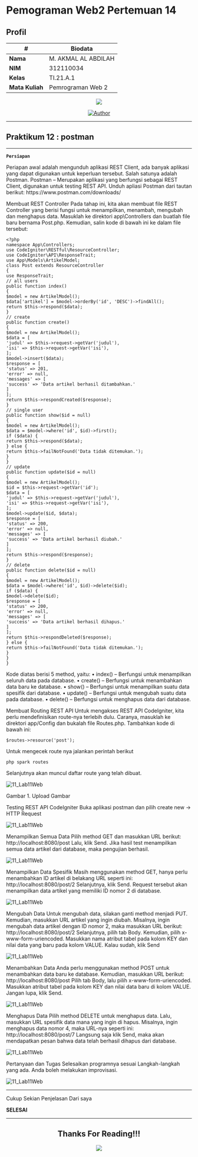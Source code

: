 # Pemograman Web2 Pertemuan 14

## Profil
| #               | Biodata                      |
| --------------- | ---------------------------- |
| **Nama**        | M. AKMAL AL ABDILAH          |
| **NIM**         | 312110034                    |
| **Kelas**       | TI.21.A.1                    |
| **Mata Kuliah** | Pemrograman Web 2            |

<p align="center">
 <img src="https://user-images.githubusercontent.com/91085882/137566814-9c8c078c-1c3e-475c-b23d-7f4922f74beb.gif"/>
</p>
<p align="center">
<a href="https://github.com/akmalabdilah"><img title="Author" src="https://img.shields.io/discord/102860784329052160?color=BLUE&label=M.%20AKMAL%20AL%20ABDILAH1&logo=GITHUB&logoColor=BLACK&style=plastic"></a>
<p align="center">



<hr>

## Praktikum 12 : postman

<hr>


 
 **`Persiapan`**
 
<p>
Periapan awal adalah mengunduh aplikasi REST Client, ada banyak aplikasi yang dapat digunakan untuk 
keperluan tersebut. Salah satunya adalah Postman. Postman – Merupakan aplikasi yang berfungsi 
sebagai REST Client, digunakan untuk testing REST API. Unduh apliasi Postman dari tautan berikut: 
https://www.postman.com/downloads/
</p>


<p>
Membuat REST Controller
Pada tahap ini, kita akan membuat file REST Controller yang berisi fungsi untuk menampilkan, 
menambah, mengubah dan menghapus data. Masuklah ke direktori app\Controllers dan buatlah file 
baru bernama Post.php. Kemudian, salin kode di bawah ini ke dalam file tersebut:
</p>

```
<?php
namespace App\Controllers;
use CodeIgniter\RESTful\ResourceController;
use CodeIgniter\API\ResponseTrait;
use App\Models\ArtikelModel;
class Post extends ResourceController
{
use ResponseTrait;
// all users
public function index()
{
$model = new ArtikelModel();
$data['artikel'] = $model->orderBy('id', 'DESC')->findAll();
return $this->respond($data);
}
// create
public function create()
{
$model = new ArtikelModel();
$data = [
'judul' => $this->request->getVar('judul'),
'isi' => $this->request->getVar('isi'),
];
$model->insert($data);
$response = [
'status' => 201,
'error' => null,
'messages' => [
'success' => 'Data artikel berhasil ditambahkan.'
]
];
return $this->respondCreated($response);
}
// single user
public function show($id = null)
{
$model = new ArtikelModel();
$data = $model->where('id', $id)->first();
if ($data) {
return $this->respond($data);
} else {
return $this->failNotFound('Data tidak ditemukan.');
}
}
// update
public function update($id = null)
{
$model = new ArtikelModel();
$id = $this->request->getVar('id');
$data = [
'judul' => $this->request->getVar('judul'),
'isi' => $this->request->getVar('isi'),
];
$model->update($id, $data);
$response = [
'status' => 200,
'error' => null,
'messages' => [
'success' => 'Data artikel berhasil diubah.'
]
];
return $this->respond($response);
}
// delete
public function delete($id = null)
{
$model = new ArtikelModel();
$data = $model->where('id', $id)->delete($id);
if ($data) {
$model->delete($id);
$response = [
'status' => 200,
'error' => null,
'messages' => [
'success' => 'Data artikel berhasil dihapus.'
]
];
return $this->respondDeleted($response);
} else {
return $this->failNotFound('Data tidak ditemukan.');
}
}
}
```

<p>
Kode diatas berisi 5 method, yaitu:
• index() – Berfungsi untuk menampilkan seluruh data pada database.
• create() – Berfungsi untuk menambahkan data baru ke database.
• show() – Berfungsi untuk menampilkan suatu data spesifik dari database.
• update() – Berfungsi untuk mengubah suatu data pada database.
• delete() – Berfungsi untuk menghapus data dari database.
</p>

<p>
Membuat Routing REST API
Untuk mengakses REST API CodeIgniter, kita perlu mendefinisikan route-nya terlebih dulu. 
Caranya, masuklah ke direktori app/Config dan bukalah file Routes.php. Tambahkan kode 
di bawah ini:
</p>

```
$routes->resource('post');
```

<p>
Untuk mengecek route nya jalankan perintah berikut
</p>

```
php spark routes
```

<p>
Selanjutnya akan muncul daftar route yang telah dibuat.
</p>

![11_Lab11Web](Gambar/105.Gambar_Upload_Gambar-1.jpg)

Gambar 1. Upload Gambar

<p>
Testing REST API CodeIgniter
Buka aplikasi postman dan pilih create new → HTTP Request
</p>

![11_Lab11Web](Gambar/107.Gambar_Tambah_artikel.jpg)



<p>
Menampilkan Semua Data
Pilih method GET dan masukkan URL berikut:
http://localhost:8080/post
Lalu, klik Send. Jika hasil test menampilkan semua data artikel dari database, maka pengujian 
berhasil.

</p>

![11_Lab11Web](Gambar/107.Gambar_Tambah_artikel-1.jpg)



 <p>
 Menampilkan Data Spesifik
Masih menggunakan method GET, hanya perlu menambahkan ID artikel di belakang URL 
seperti ini:
http://localhost:8080/post/2
Selanjutnya, klik Send. Request tersebut akan menampilkan data artikel yang memiliki ID 
nomor 2 di database.
 </p>

 ![11_Lab11Web](Gambar/108.Gambar_Cari_artikel.jpg)

 
 
 <p>
 Mengubah Data
Untuk mengubah data, silakan ganti method menjadi PUT. Kemudian, masukkan URL artikel
yang ingin diubah. Misalnya, ingin mengubah data artikel dengan ID nomor 2, maka masukkan 
URL berikut:
http://localhost:8080/post/2
Selanjutnya, pilih tab Body. Kemudian, pilih x-www-form-uriencoded. Masukkan nama 
atribut tabel pada kolom KEY dan nilai data yang baru pada kolom VALUE. Kalau sudah, 
klik Send
 </p>
 
 ![11_Lab11Web](Gambar/109.Gambar_Tampilan_portal-berita.jpg)
  
  

<p>
Menambahkan Data
Anda perlu menggunakan method POST untuk menambahkan data baru ke database. 
Kemudian, masukkan URL berikut:
http://localhost:8080/post
Pilih tab Body, lalu pilih x-www-form-uriencoded. Masukkan atribut tabel pada 
kolom KEY dan nilai data baru di kolom VALUE. Jangan lupa, klik Send.

</p>

![11_Lab11Web](Gambar/1.JPG)
  


<p>
Menghapus Data
Pilih method DELETE untuk menghapus data. Lalu, masukkan URL spesifik data mana yang 
ingin di hapus. Misalnya, ingin menghapus data nomor 4, maka URL-nya seperti ini:
http://localhost:8080/post/7
Langsung saja klik Send, maka akan mendapatkan pesan bahwa data telah berhasil dihapus dari 
database.

</p>

![11_Lab11Web](Gambar/2.JPG)
  

<p>
Pertanyaan dan Tugas
Selesaikan programnya sesuai Langkah-langkah yang ada. Anda boleh melakukan 
improvisasi.

</p>

![11_Lab11Web](Gambar/3.JPG)

  <hr>
  
  Cukup Sekian Penjelasan Dari saya
  
  **SELESAI**
  <hr>

<div>
<h2 align="center">Thanks For Reading!!!</h2>
<div align="center">
<img src="https://user-images.githubusercontent.com/91085882/222731693-24383140-7623-4e7a-a528-6621380b7be8.gif">

